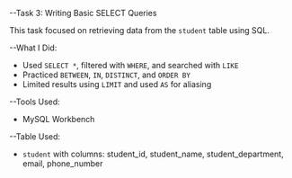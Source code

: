 --Task 3: Writing Basic SELECT Queries

  This task focused on retrieving data from the `student` table using SQL.

--What I Did:
  - Used `SELECT *`, filtered with `WHERE`, and searched with `LIKE`
  - Practiced `BETWEEN`, `IN`, `DISTINCT`, and `ORDER BY`
  - Limited results using `LIMIT` and used `AS` for aliasing

--Tools Used:
  - MySQL Workbench

--Table Used:
  - `student` with columns: student_id, student_name, student_department, email, phone_number
